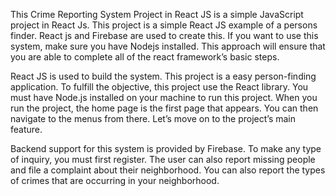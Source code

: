 This Crime Reporting System Project in React JS is a simple JavaScript project in React Js. This project is a simple React JS example of a persons finder. React js and Firebase are used to create this. If you want to use this system, make sure you have Nodejs installed. This approach will ensure that you are able to complete all of the react framework’s basic steps.

React JS is used to build the system. This project is a easy person-finding application. To fulfill the objective, this project use the React library. You must have Node.js installed on your machine to run this project. When you run the project, the home page is the first page that appears. You can then navigate to the menus from there. Let’s move on to the project’s main feature.

Backend support for this system is provided by Firebase. To make any type of inquiry, you must first register. The user can also report missing people and file a complaint about their neighborhood. You can also report the types of crimes that are occurring in your neighborhood.
